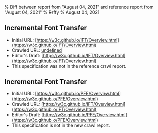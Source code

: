% Diff between report from "August 04, 2021" and reference report from "August 04, 2021"
% Reffy
% August 04, 2021

## Incremental Font Transfer

- Initial URL: [https://w3c.github.io/IFT/Overview.html](https://w3c.github.io/IFT/Overview.html)
- Crawled URL: [undefined](undefined)
- Editor's Draft: [https://w3c.github.io/IFT/Overview.html](https://w3c.github.io/IFT/Overview.html)
- This specification was not in the reference crawl report.


## Incremental Font Transfer

- Initial URL: [https://w3c.github.io/PFE/Overview.html](https://w3c.github.io/PFE/Overview.html)
- Crawled URL: [https://w3c.github.io/IFT/Overview.html](https://w3c.github.io/IFT/Overview.html)
- Editor's Draft: [https://w3c.github.io/PFE/Overview.html](https://w3c.github.io/PFE/Overview.html)
- This specification is not in the new crawl report.


